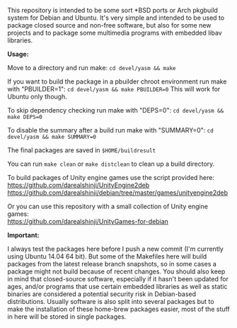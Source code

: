 This repository is intended to be some sort *BSD ports or Arch pkgbuild system for Debian and Ubuntu.
It's very simple and intended to be used to package closed source and non-free software, but also for some new
projects and to package some multimedia programs with embedded libav libraries.


**Usage:**

Move to a directory and run make: `cd devel/yasm && make`<br>

If you want to build the package in a pbuilder chroot environment run make with "PBUILDER=1": `cd devel/yasm && make PBUILDER=0`
This will work for Ubuntu only though.

To skip dependency checking run make with "DEPS=0": `cd devel/yasm && make DEPS=0`

To disable the summary after a build run make with "SUMMARY=0": `cd devel/yasm && make SUMMARY=0`

The final packages are saved in `$HOME/buildresult`

You can run `make clean` or `make distclean` to clean up a build directory.


To build packages of Unity engine games use the script provided here:<br>
https://github.com/darealshinji/UnityEngine2deb<br>
https://github.com/darealshinji/debian/tree/master/games/unityengine2deb

Or you can use this repository with a small collection of Unity engine games:<br>
https://github.com/darealshinji/UnityGames-for-debian


**Important:**

I always test the packages here before I push a new commit (I'm currently using Ubuntu 14.04 64 bit). But some of the Makefiles here will build packages from the latest release branch snapshots, so in some cases a package might not build because of recent changes. You should also keep in mind that closed-source software, especially if it hasn't been updated for ages, and/or programs that use certain embedded libraries as well as static binaries are considered a potential security risk in Debian-based distributions. Usually software is also split into several packages but to make the installation of these home-brew packages easier, most of the stuff in here will be stored in single packages.
